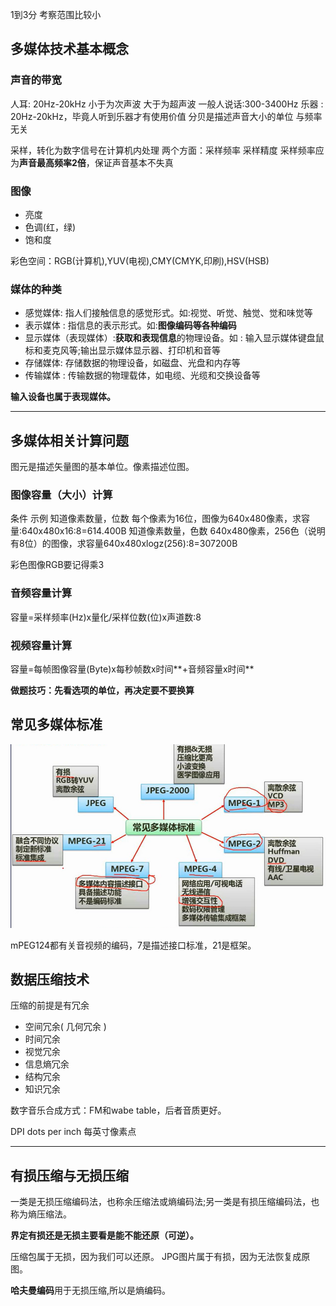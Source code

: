 1到3分 考察范围比较小

## 多媒体技术基本概念

### 声音的带宽

人耳: 20Hz-20kHz 小于为次声波 大于为超声波
一般人说话:300-3400Hz
乐器 : 20Hz-20kHz，毕竟人听到乐器才有使用价值
分贝是描述声音大小的单位 与频率无关

采样，转化为数字信号在计算机内处理
两个方面：采样频率 采样精度
采样频率应为**声音最高频率2倍**，保证声音基本不失真

### 图像

- 亮度
- 色调(红，绿)
- 饱和度

彩色空间：RGB(计算机),YUV(电视),CMY(CMYK,印刷),HSV(HSB)

### 媒体的种类

- 感觉媒体: 指人们接触信息的感觉形式。如:视觉、听觉、触觉、觉和味觉等
- 表示媒体 : 指信息的表示形式。如:**图像编码等各种编码**
- 显示媒体（表现媒体）:**获取和表现信息**的物理设备。如 : 输入显示媒体键盘鼠标和麦克风等;输出显示媒体显示器、打印机和音等
- 存储媒体: 存储数据的物理设备，如磁盘、光盘和内存等
- 传输媒体 : 传输数据的物理载体，如电缆、光缆和交换设备等

**输入设备也属于表现媒体。**

---

## 多媒体相关计算问题

图元是描述矢量图的基本单位。像素描述位图。

### 图像容量（大小）计算

条件				示例
知道像素数量，位数	每个像素为16位，图像为640x480像素，求容量:640x480x16:8=614.400B
知道像素数量，色数	640x480像素，256色（说明有8位）的图像，求容量640x480xlogz(256):8=307200B

彩色图像RGB要记得乘3

### 音频容量计算

容量=采样频率(Hz)x量化/采样位数(位)x声道数:8
### 视频容量计算

容量=每帧图像容量(Byte)x每秒帧数x时间**+音频容量x时间**

**做题技巧：先看选项的单位，再决定要不要换算**

## 常见多媒体标准

![1697175191682](09软考多媒体.assets/1697175191682.png)

mPEG124都有关音视频的编码，7是描述接口标准，21是框架。

## 数据压缩技术

压缩的前提是有冗余

- 空间冗余( 几何冗余 )
- 时间冗余
- 视觉冗余
- 信息熵冗余
- 结构冗余
- 知识冗余

数字音乐合成方式：FM和wabe table，后者音质更好。   

DPI dots per inch 每英寸像素点

---

## 有损压缩与无损压缩

一类是无损压缩编码法，也称余压缩法或熵编码法;另一类是有损压缩编码法，也称为熵压缩法。

**界定有损还是无损主要看是能不能还原（可逆）。**

压缩包属于无损，因为我们可以还原。
JPG图片属于有损，因为无法恢复成原图。

**哈夫曼编码**用于无损压缩,所以是熵编码。